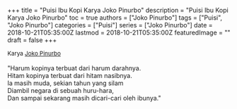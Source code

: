 +++
title = "Puisi Ibu Kopi Karya Joko Pinurbo"
description = "Puisi Ibu Kopi Karya Joko Pinurbo"
toc = true
authors = ["Joko Pinurbo"]
tags = ["Puisi", "Joko Pinurbo"]
categories = ["Puisi"]
series = ["Joko Pinurbo"]
date = 2018-10-21T05:35:00Z
lastmod = 2018-10-21T05:35:00Z
featuredImage = ""
draft = false
+++

<div style="text-align: justify;">
<div style="font-size: small;">Karya <a href="/authors/rayhandi/" target="_blank">Joko Pinurbo</a></div><br />
"Harum kopinya terbuat dari harum darahnya.<br />Hitam kopinya terbuat dari hitam nasibnya.<br />Ia masih muda, sekian tahun yang silam<br />Diambil negara di sebuah huru-hara,<br />Dan sampai sekarang masih dicari-cari oleh ibunya."</div>
